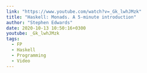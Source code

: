 ```yaml
---
link: "https://www.youtube.com/watch?v=_Gk_lwhJMzk"
title: "Haskell: Monads. A 5-minute introduction"
author: "Stephen Edwards"
date: 2020-10-13 10:50:16+0300
youtube: _Gk_lwhJMzk
tags:
  - FP
  - Haskell
  - Programming
  - Video
---
```

